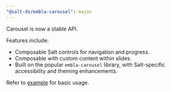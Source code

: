 ```yaml
---
"@salt-ds/embla-carousel": major
---
```


Carousel is now a stable API.

Features include:

- Composable Salt controls for navigation and progress.
- Composable with custom content within slides.
- Built on the popular `embla-carousel` library, with Salt-specific accessibility and theming enhancements.

Refer to [example](https://saltdesignsystem.com/salt/components/carousel/usage#sequential-with-slide-group) for basic usage.
